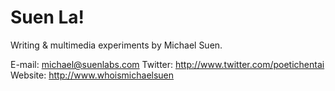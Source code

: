 # Suen La!

Writing &amp; multimedia experiments by Michael Suen. 

E-mail: michael@suenlabs.com
Twitter: <http://www.twitter.com/poetichentai>
Website: <http://www.whoismichaelsuen>